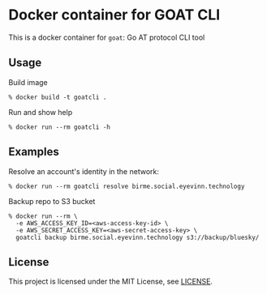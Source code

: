 # Docker container for GOAT CLI

This is a docker container for `goat`: Go AT protocol CLI tool

## Usage

Build image

```
% docker build -t goatcli .
```

Run and show help

```
% docker run --rm goatcli -h
```

## Examples

Resolve an account's identity in the network:

```
% docker run --rm goatcli resolve birme.social.eyevinn.technology  
```

Backup repo to S3 bucket

```
% docker run --rm \
  -e AWS_ACCESS_KEY_ID=<aws-access-key-id> \
  -e AWS_SECRET_ACCESS_KEY=<aws-secret-access-key> \
  goatcli backup birme.social.eyevinn.technology s3://backup/bluesky/
```

## License

This project is licensed under the MIT License, see [LICENSE](LICENSE).
